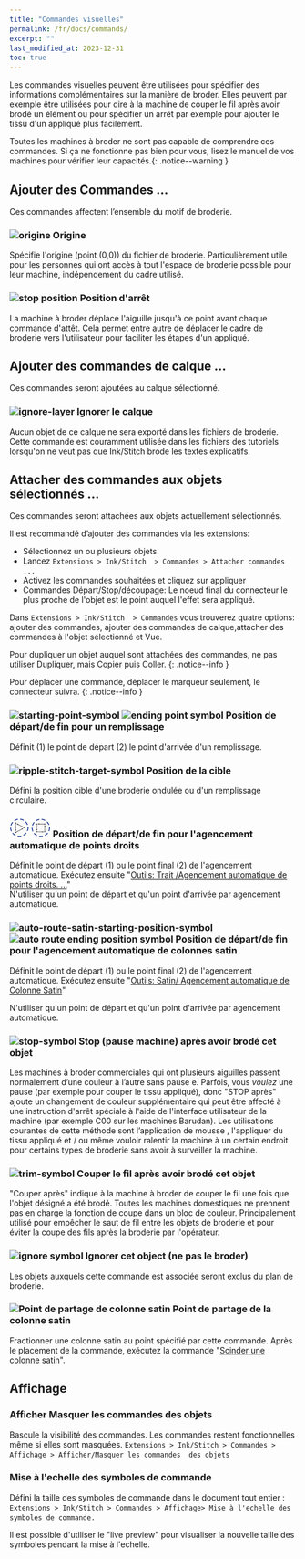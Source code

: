 ```yaml
---
title: "Commandes visuelles"
permalink: /fr/docs/commands/
excerpt: ""
last_modified_at: 2023-12-31
toc: true
---
```

Les commandes visuelles peuvent être utilisées pour spécifier des informations complémentaires sur la manière de broder. Elles peuvent par exemple être utilisées pour dire à la machine de couper le fil après avoir brodé un élément ou pour spécifier un arrêt par exemple pour ajouter le tissu d'un appliqué plus facilement.

Toutes les machines à broder ne sont pas capable de comprendre ces commandes. Si ça ne fonctionne pas bien pour vous, lisez le manuel de vos machines pour vérifier leur capacités.{: .notice--warning }

## Ajouter des Commandes ...

Ces commandes affectent l’ensemble du motif de broderie.

### ![origine](/assets/images/docs/visual-commands-origin.jpg) Origine

Spécifie l'origine (point (0,0)) du fichier de broderie. Particulièrement utile pour les personnes qui ont accès à tout l'espace de broderie possible pour leur machine, indépendement du cadre utilisé.

### ![stop position](/assets/images/docs/visual-commands-stop-position.jpg) Position d'arrêt

La machine à broder déplace l'aiguille jusqu'à ce point avant chaque commande d'attêt. Cela permet entre autre de déplacer le cadre de broderie vers l'utilisateur pour faciliter les étapes d'un appliqué.


## Ajouter des commandes de calque ...

Ces commandes seront ajoutées au calque sélectionné.

### ![ignore-layer](/assets/images/docs/visual-commands-ignore-layer.jpg) Ignorer le calque

Aucun objet de ce calque ne sera exporté dans les fichiers de broderie. Cette commande est couramment utilisée dans les fichiers des tutoriels lorsqu'on ne veut pas que Ink/Stitch brode les textes explicatifs.


## Attacher des commandes aux objets sélectionnés ...

Ces commandes seront attachées aux objets actuellement sélectionnés.

Il est recommandé d’ajouter des commandes via les extensions:

* Sélectionnez un ou plusieurs objets
* Lancez `Extensions > Ink/Stitch  > Commandes > Attacher commandes ...`
* Activez les commandes souhaitées et cliquez sur appliquer
* Commandes Départ/Stop/découpage: Le noeud final du connecteur le plus proche de l'objet est le point auquel l'effet sera appliqué.

Dans `Extensions > Ink/Stitch  > Commandes` vous trouverez quatre options: ajouter des commandes, ajouter des commandes de calque,attacher des commandes à l'objet sélectionné et Vue.

Pour dupliquer un objet auquel sont attachées des commandes, ne pas utiliser Dupliquer, mais Copier puis Coller.
{: .notice--info }

Pour déplacer une commande, déplacer le marqueur seulement, le connecteur suivra.
{: .notice--info }

### ![starting-point-symbol](/assets/images/docs/visual-commands-start.jpg) ![ending point symbol](/assets/images/docs/visual-commands-end.jpg)   Position de départ/de fin pour un remplissage

Définit  (1) le point de départ  (2) le point d'arrivée d'un remplissage.

### ![ripple-stitch-target-symbol](/assets/images/docs/visual-commands-ripple-target.png) Position de la cible

Défini la position cible d'une broderie ondulée ou d'un remplissage circulaire.

###  ![auto-route-runing-starting-position-symbol](/assets/images/docs/visual-commands-auto-route-running-stitch-start.jpg) ![auto route  ending position symbol](/assets/images/docs/visual-commands-auto-route-running-stitch-end.jpg)  Position de départ/de fin pour l'agencement automatique de points droits

Définit le point de départ (1) ou le point final (2) de l'agencement automatique. Exécutez ensuite "[Outils: Trait /Agencement automatique de points droits. ...](/fr/docs/strole-tools)"  
N'utiliser qu'un point de départ et qu'un point d'arrivée par agencement automatique.

###  ![auto-route-satin-starting-position-symbol](/assets/images/docs/visual-commands-auto-route-satin-stitch-start.jpg) ![auto route  ending position symbol](/assets/images/docs/visual-commands-auto-route-satin-stitch-end.jpg)  Position de départ/de fin pour l'agencement automatique  de colonnes satin

Définit le point de départ (1) ou le point final (2) de l'agencement automatique. Exécutez ensuite "[Outils: Satin/ Agencement automatique de Colonne Satin](/fr/docs/satin-tools/#auto-route-satin-columns)" 

N'utiliser qu'un point de départ et qu'un point d'arrivée par agencement automatique.

### ![stop-symbol](/assets/images/docs/visual-commands-stop.jpg) Stop (pause machine) après avoir brodé cet objet

Les machines à broder commerciales qui ont plusieurs aiguilles passent normalement d’une couleur à l’autre sans pause e. Parfois, vous *voulez* une pause (par exemple pour couper le tissu appliqué), donc "STOP après" ajoute un changement de couleur supplémentaire qui peut être affecté à une instruction d'arrêt spéciale à l'aide de l'interface utilisateur de la machine (par exemple C00 sur les machines Barudan). Les utilisations courantes de cette méthode sont l’application de mousse , l'appliquer du tissu appliqué et / ou même vouloir ralentir la machine à un certain endroit pour certains types de broderie sans avoir à surveiller la machine.

### ![trim-symbol](/assets/images/docs/visual-commands-trim.jpg) Couper le fil après avoir brodé cet objet

"Couper après" indique à la machine à broder de couper le fil une fois que l'objet désigné a été brodé. Toutes les machines domestiques ne prennent pas en charge la fonction de coupe dans un bloc de couleur. Principalement utilisé pour empêcher le saut de fil entre les objets de broderie et pour éviter la coupe des fils après la broderie par l'opérateur.

### ![ignore symbol](/assets/images/docs/visual-commands-ignore.jpg) Ignorer cet object (ne pas le broder)

Les objets auxquels cette commande est associée seront exclus du plan de broderie.

### ![Point de partage de colonne satin](/assets/images/docs/visual-commands-satin-cut-point.jpg) Point de partage de la colonne satin

Fractionner une colonne satin au point spécifié par cette commande. Après le placement de la commande, exécutez la commande "[Scinder une colonne satin](/fr/docs/satin-tools/#scinder-une-colonne-satin)".

## Affichage

### Afficher Masquer les commandes des objets 

Bascule la visibilité des commandes. Les commandes restent fonctionnelles même si elles sont masquées.
`Extensions > Ink/Stitch > Commandes > Affichage > Afficher/Masquer les commandes  des objets`

### Mise à l'echelle des symboles de commande

Défini la taille des symboles de commande dans le document tout entier : `Extensions > Ink/Stitch > Commandes > Affichage> Mise à l'echelle des symboles de commande.`

Il est possible d'utiliser le "live preview" pour visualiser la nouvelle  taille des symboles pendant la mise à l'echelle.
